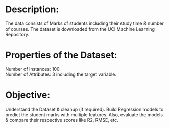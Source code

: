 # Description:
The data consists of Marks of students including their study time & number of courses. The dataset is downloaded from the UCI Machine Learning Repository.

# Properties of the Dataset:
Number of Instances: 100\
Number of Attributes: 3 including the target variable.

# Objective:
Understand the Dataset & cleanup (if required).
Build Regression models to predict the student marks with multiple features.
Also, evaluate the models & compare their respective scores like R2, RMSE, etc.
